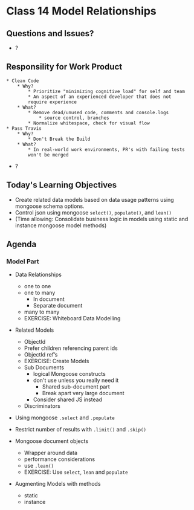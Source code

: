 # Class 14 Model Relationships

## Questions and Issues?

* ?

## Responsility for Work Product
    * Clean Code
        * Why? 
            * Prioritize "minimizing cognitive load" for self and team
            * An aspect of an experienced developer that does not 
            require experience
        * What?
            * Remove dead/unused code, comments and console.logs
                * source control, branches
            * Normalize whitespace, check for visual flow
    * Pass Travis
        * Why?
            * Don't Break the Build
        * What?
            * In real-world work environments, PR's with failing tests 
            won't be merged 
* ?

## Today's Learning Objectives

* Create related data models based on 
data usage patterns using mongoose schema options.
* Control json using mongoose `select()`, `populate()`, and `lean()`
* (Time allowing: Consolidate business logic in models using static and 
instance mongoose model methods)

## Agenda

### Model Part

* Data Relationships
	* one to one
	* one to many
		* In document
        * Separate document
	* many to many
    * EXERCISE: Whiteboard Data Modelling

* Related Models
	* ObjectId
	* Prefer children referencing parent ids
	* ObjectId ref’s
    * EXERCISE: Create Models
	* Sub Documents
		* logical Mongoose constructs
		* don't use unless you really need it
			* Shared sub-document part
			* Break apart very large document
        * Consider shared JS instead
    * Discriminators
* Using mongoose `.select` and `.populate`
* Restrict number of results with `.limit()` and `.skip()`
* Mongoose document objects
	* Wrapper around data
	* performance considerations
	* use `.lean()`
    * EXERCISE: Use `select`, `lean` and `populate`
* Augmenting Models with methods
	* static
	* instance